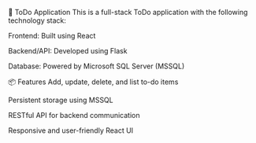 📝 ToDo Application
This is a full-stack ToDo application with the following technology stack:

Frontend: Built using React

Backend/API: Developed using Flask

Database: Powered by Microsoft SQL Server (MSSQL)

📦 Features
Add, update, delete, and list to-do items

Persistent storage using MSSQL

RESTful API for backend communication

Responsive and user-friendly React UI
